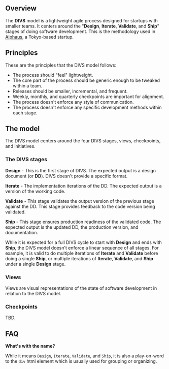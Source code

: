 ## Overview

The **DIVS** model is a lightweight agile process designed for startups with smaller teams. It centers around the "**Design**, **Iterate**, **Validate**, and **Ship**" stages of doing software development. This is the methodology used in [Alphaus](https://www.linkedin.com/company/alphaus/), a Tokyo-based startup.

## Principles

These are the principles that the DIVS model follows:

* The process should "feel" lightweight.
* The core part of the process should be generic enough to be tweaked within a team.
* Releases should be smaller, incremental, and frequent.
* Weekly, monthly, and quarterly checkpoints are important for alignment.
* The process doesn't enforce any style of communication.
* The process doesn't enforce any specific development methods within each stage.

## The model

The DIVS model centers around the four DIVS stages, views, checkpoints, and initiatives.

### The DIVS stages

**Design** - This is the first stage of DIVS. The expected output is a design document (or **DD**). DIVS doesn't provide a specific format.

**Iterate** - The implementation iterations of the DD. The expected output is a version of the working code.

**Validate** - This stage validates the output version of the previous stage against the DD. This stage provides feedback to the code version being validated.

**Ship** - This stage ensures production readiness of the validated code. The expected output is the updated DD, the production version, and documentation.

While it is expected for a full DIVS cycle to start with **Design** and ends with **Ship**, the DIVS model doesn't enforce a linear sequence of all stages. For example, it is valid to do multiple iterations of **Iterate** and **Validate** before doing a single **Ship**, or multiple iterations of **Iterate**, **Validate**, and **Ship** under a single **Design** stage.

### Views

Views are visual representations of the state of software development in relation to the DIVS model.

### Checkpoints

TBD.

## FAQ

**What's with the name?**

While it means `Design`, `Iterate`, `Validate`, and `Ship`, it is also a play-on-word to the `div` html element which is usually used for grouping or organizing.
